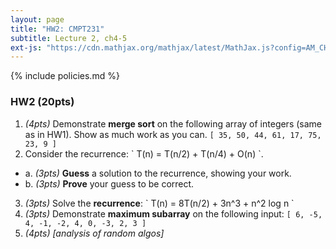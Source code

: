 ```yaml
---
layout: page
title: "HW2: CMPT231"
subtitle: Lecture 2, ch4-5
ext-js: "https://cdn.mathjax.org/mathjax/latest/MathJax.js?config=AM_CHTML"
---
```


{% include policies.md %}

### HW2 (20pts)

1. *(4pts)* Demonstrate **merge sort** on the following array of integers
  (same as in HW1).  Show as much work as you can.
  `[ 35, 50, 44, 61, 17, 75, 23, 9 ]`
2. Consider the recurrence: \` T(n) = T(n/2) + T(n/4) + O(n) \`.
  + a. *(3pts)* **Guess** a solution to the recurrence, showing your work.
  + b. *(3pts)* **Prove** your guess to be correct.
3. *(3pts)* Solve the **recurrence**:
  \` T(n) = 8T(n/2) + 3n^3 + n^2 log n \`
4. *(3pts)* Demonstrate **maximum subarray** on the following input:
  `[ 6, -5, 4, -1, -2, 4, 0, -3, 2, 3 ]`
5. *(4pts)* *[analysis of random algos]*
